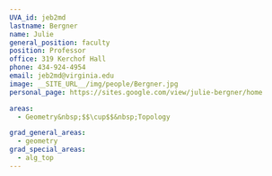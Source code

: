 ```yaml
---
UVA_id: jeb2md
lastname: Bergner
name: Julie
general_position: faculty
position: Professor
office: 319 Kerchof Hall
phone: 434-924-4954
email: jeb2md@virginia.edu
image: __SITE_URL__/img/people/Bergner.jpg
personal_page: https://sites.google.com/view/julie-bergner/home

areas:
  - Geometry&nbsp;$$\cup$$&nbsp;Topology

grad_general_areas:
  - geometry
grad_special_areas:
  - alg_top
---
```

